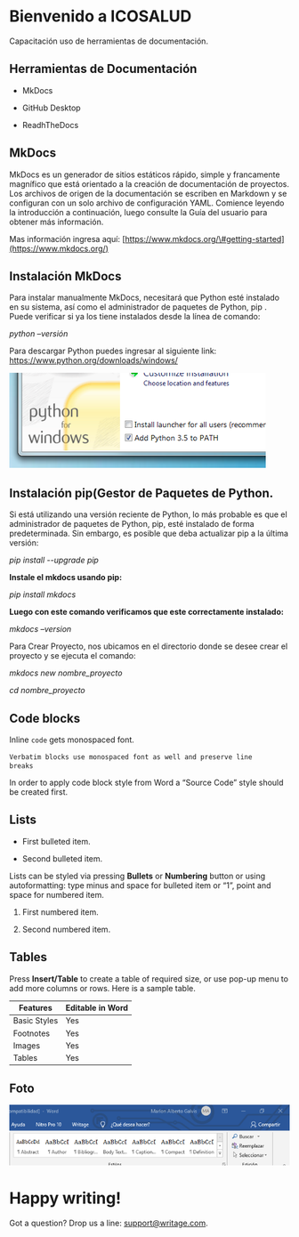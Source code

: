 # Bienvenido a ICOSALUD

Capacitación uso de herramientas de documentación.

## Herramientas de Documentación

-   MkDocs

-   GitHub Desktop

-   ReadhTheDocs


## MkDocs

MkDocs es un generador de sitios estáticos rápido, simple y francamente
magnífico que está orientado a la creación de documentación de proyectos. Los
archivos de origen de la documentación se escriben en Markdown y se configuran
con un solo archivo de configuración YAML. Comience leyendo la introducción a
continuación, luego consulte la Guía del usuario para obtener más información.

Mas información ingresa aquí:
[https://www.mkdocs.org/\#getting-started](https://www.mkdocs.org/)

## Instalación MkDocs

Para instalar manualmente MkDocs, necesitará que Python esté instalado en su
sistema, así como el administrador de paquetes de Python, pip . Puede verificar
si ya los tiene instalados desde la línea de comando:

*python –versión*

Para descargar Python puedes ingresar al siguiente link:
<https://www.python.org/downloads/windows/>

![Agregar Python a PATH](media/b079185c66a655baa571d6418d7b7a85.png)

## Instalación pip(Gestor de Paquetes de Python.

Si está utilizando una versión reciente de Python, lo más probable es que el
administrador de paquetes de Python, pip, esté instalado de forma
predeterminada. Sin embargo, es posible que deba actualizar pip a la última
versión:

*pip install --upgrade pip*

**Instale el mkdocs usando pip:**

*pip install mkdocs*

**Luego con este comando verificamos que este correctamente instalado:**

*mkdocs –version*

Para Crear Proyecto, nos ubicamos en el directorio donde se desee crear el
proyecto y se ejecuta el comando:

*mkdocs new nombre_proyecto*

*cd nombre_proyecto*

## Code blocks

Inline `code` gets monospaced font.

~~~~~~~~~~~~~~~~~~~~~~~~~~~~~~~~~~~~~~~~~~~~~~~~~~~~~~~~~~~~~~~~~~~~~~~~~~~~~~~~
Verbatim blocks use monospaced font as well and preserve line
breaks
~~~~~~~~~~~~~~~~~~~~~~~~~~~~~~~~~~~~~~~~~~~~~~~~~~~~~~~~~~~~~~~~~~~~~~~~~~~~~~~~

In order to apply code block style from Word a “Source Code” style should be
created first.

## Lists

-   First bulleted item.

-   Second bulleted item.

Lists can be styled via pressing **Bullets** or **Numbering** button or using
autoformatting: type minus and space for bulleted item or “1”, point and space
for numbered item.

1.  First numbered item.

2.  Second numbered item.

## Tables

Press **Insert/Table** to create a table of required size, or use pop-up menu to
add more columns or rows. Here is a sample table.

| **Features** | **Editable in Word** |
|--------------|----------------------|
| Basic Styles | Yes                  |
| Footnotes    | Yes                  |
| Images       | Yes                  |
| Tables       | Yes                  |

## 

## Foto

![](media/11beab043d09dd853bbe6ed874682853.png)

# Happy writing!

Got a question? Drop us a line:
[support@writage.com](mailto:support@writage.com).
